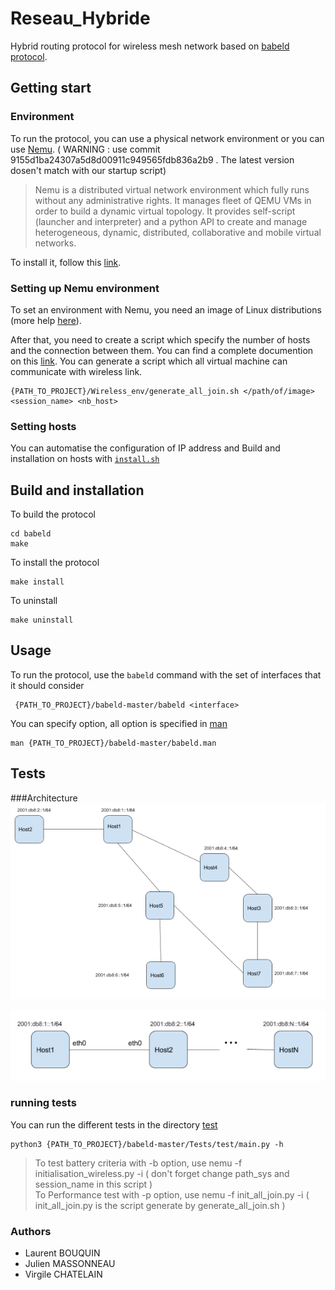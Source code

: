 
# Reseau_Hybride

Hybrid routing protocol for wireless mesh network based on [babeld protocol](https://github.com/jech/babeld).

## Getting start

### Environment

To run the protocol, you can use a physical network environment or you can use [Nemu](https://gitlab.com/v-a/nemu/tree/9155d1ba24307a5d8d00911c949565fdb836a2b9). ( WARNING : use commit 9155d1ba24307a5d8d00911c949565fdb836a2b9 . The latest version dosen't match with our startup script)  
> Nemu is a distributed virtual network environment which fully runs without any administrative rights. It manages fleet of QEMU VMs in order to build a dynamic virtual topology. It provides self-script (launcher and interpreter) and a python API to create and manage heterogeneous, dynamic, distributed, collaborative and mobile virtual networks. 

To install it, follow this [link](https://gitlab.com/v-a/nemu/wikis/tuto/install/debian).

### Setting up Nemu environment

To set an environment with Nemu, you need an image of Linux distributions (more help [here](https://gitlab.com/v-a/nemu/wikis/tuto/fs/debian)).

After that, you need to create a script which specify the number of hosts and the connection between them. You can find a complete documention on this [link](https://gitlab.com/v-a/nemu/wikis/doc/basics).
You can generate a script which all virtual machine can communicate with wireless link.

	{PATH_TO_PROJECT}/Wireless_env/generate_all_join.sh </path/of/image> <session_name> <nb_host>
	
### Setting hosts

You can automatise the configuration of IP address and Build and installation on hosts with [`install.sh`](Wireless_env/install.sh)


## Build and installation

To build the protocol

	cd babeld
	make


To install the protocol

	make install


To uninstall

	make uninstall


## Usage

To run the protocol, use the `babeld` command with the set of interfaces that it should consider

	 {PATH_TO_PROJECT}/babeld-master/babeld <interface>


You can specify option, all option is specified in [man](babeld-master/babeld.man)

	man {PATH_TO_PROJECT}/babeld-master/babeld.man


## Tests

###Architecture 
![Alt text](archi_test.png?raw=true "Architecture test")

![Alt text](new_archi.png?raw=true "Architecture performance test ")

### running tests

You can run the different tests in the directory [test](babeld-master/Tests/test)

	python3 {PATH_TO_PROJECT}/babeld-master/Tests/test/main.py -h

> To test battery criteria with  -b option, use  nemu -f  initialisation_wireless.py -i ( don't forget change path_sys and session_name in this script )   
> To Performance test  with -p option, use  nemu -f init_all_join.py -i ( init_all_join.py is the script generate by generate_all_join.sh ) 


<h3>  Authors  </h3>
<ul>
<li> Laurent BOUQUIN </li> 
<li> Julien  MASSONNEAU </li>
<li> Virgile CHATELAIN </li>
</ul>
